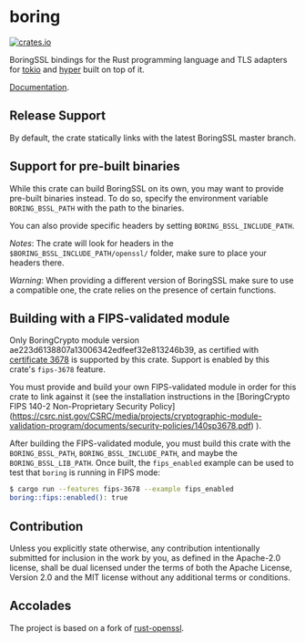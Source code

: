 # boring

[![crates.io](https://img.shields.io/crates/v/boring.svg)](https://crates.io/crates/boring)

BoringSSL bindings for the Rust programming language and TLS adapters for [tokio](https://github.com/tokio-rs/tokio)
and [hyper](https://github.com/hyperium/hyper) built on top of it.

[Documentation](https://docs.rs/boring).

## Release Support

By default, the crate statically links with the latest BoringSSL master branch.

## Support for pre-built binaries

While this crate can build BoringSSL on its own, you may want to provide pre-built binaries instead.
To do so, specify the environment variable `BORING_BSSL_PATH` with the path to the binaries.

You can also provide specific headers by setting `BORING_BSSL_INCLUDE_PATH`.

_Notes_: The crate will look for headers in the `$BORING_BSSL_INCLUDE_PATH/openssl/` folder, make sure to place your headers there.

_Warning_: When providing a different version of BoringSSL make sure to use a compatible one, the crate relies on the presence of certain functions.

## Building with a FIPS-validated module

Only BoringCrypto module version ae223d6138807a13006342edfeef32e813246b39, as
certified with [certificate
3678](https://csrc.nist.gov/projects/cryptographic-module-validation-program/certificate/3678)
is supported by this crate. Support is enabled by this crate's `fips-3678` feature.

You must provide and build your own FIPS-validated module in order for this
crate to link against it (see the installation instructions in the
[BoringCrypto FIPS 140-2 Non-Proprietary Security Policy] (https://csrc.nist.gov/CSRC/media/projects/cryptographic-module-validation-program/documents/security-policies/140sp3678.pdf)
).

After building the FIPS-validated module, you must build this crate with the
`BORING_BSSL_PATH`, `BORING_BSSL_INCLUDE_PATH`, and maybe the
`BORING_BSSL_LIB_PATH`. Once built, the `fips_enabled` example can be used to
test that `boring` is running in FIPS mode:
```bash
$ cargo run --features fips-3678 --example fips_enabled
boring::fips::enabled(): true
```

## Contribution

Unless you explicitly state otherwise, any contribution intentionally
submitted for inclusion in the work by you, as defined in the Apache-2.0
license, shall be dual licensed under the terms of both the Apache License,
Version 2.0 and the MIT license without any additional terms or conditions.

## Accolades

The project is based on a fork of [rust-openssl](https://github.com/sfackler/rust-openssl).

